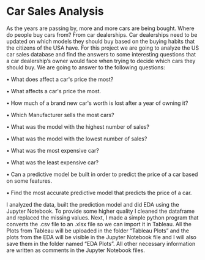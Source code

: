 # Car Sales Analysis

As the years are passing by, more and more cars are being bought. Where do people buy cars from? From car dealerships. Car dealerships need to be updated on which models they should buy based on the buying habits that the citizens of the USA have.
For this project we are going to analyze the US car sales database and find the answers to some interesting questions that a car dealership’s owner would face when trying to decide which cars they should buy. We are going to answer to the following questions: 

•	What does affect a car's price the most?

•	What affects a car's price the most.

•	How much of a brand new car's worth is lost after a year of owning it?

•	Which Manufacturer sells the most cars?

•	What was the model with the highest number of sales?

•	What was the model with the lowest number of sales?

•	What was the most expensive car?

•	What was the least expensive car?

•	Can a predictive model be built in order to predict the price of a car based on some features.

•	Find the most accurate predictive model that predicts the price of a car.

I analyzed the data, built the prediction model and did EDA using the Jupyter Notebook. To provide some higher quality I cleaned the dataframe and replaced the missing values.
Next, I made a simple python program that converts the .csv file to an .xlsx file so we can import it in Tableau.
All the Plots from Tableau will be uploaded in the folder “Tableau Plots” and the plots from the EDA will be visible in the Jupyter Notebook file and I will also save them in the
folder named “EDA Plots”.
All other necessary information are written as comments in the Jupyter Notebook files.

